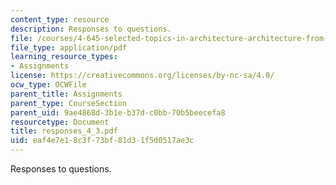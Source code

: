 ```yaml
---
content_type: resource
description: Responses to questions.
file: /courses/4-645-selected-topics-in-architecture-architecture-from-1750-to-the-present-fall-2004/eaf4e7e18c3f73bf81d31f5d0517ae3c_responses_4_3.pdf
file_type: application/pdf
learning_resource_types:
- Assignments
license: https://creativecommons.org/licenses/by-nc-sa/4.0/
ocw_type: OCWFile
parent_title: Assignments
parent_type: CourseSection
parent_uid: 9ae4868d-3b1e-b37d-c0bb-70b5beecefa8
resourcetype: Document
title: responses_4_3.pdf
uid: eaf4e7e1-8c3f-73bf-81d3-1f5d0517ae3c
---
```

Responses to questions.
